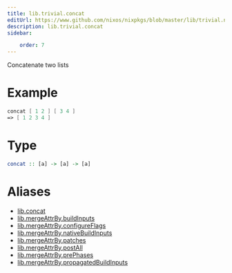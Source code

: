 ```yaml
---
title: lib.trivial.concat
editUrl: https://www.github.com/nixos/nixpkgs/blob/master/lib/trivial.nix#L111C12
description: lib.trivial.concat
sidebar:

    order: 7
---
```


Concatenate two lists

# Example

```nix
concat [ 1 2 ] [ 3 4 ]
=> [ 1 2 3 4 ]
```

# Type

```haskell
concat :: [a] -> [a] -> [a]
```


# Aliases

- [lib.concat](./reference/lib/lib-concat)
- [lib.mergeAttrBy.buildInputs](./reference/lib/mergeAttrBy/lib-mergeAttrBy-buildInputs)
- [lib.mergeAttrBy.configureFlags](./reference/lib/mergeAttrBy/lib-mergeAttrBy-configureFlags)
- [lib.mergeAttrBy.nativeBuildInputs](./reference/lib/mergeAttrBy/lib-mergeAttrBy-nativeBuildInputs)
- [lib.mergeAttrBy.patches](./reference/lib/mergeAttrBy/lib-mergeAttrBy-patches)
- [lib.mergeAttrBy.postAll](./reference/lib/mergeAttrBy/lib-mergeAttrBy-postAll)
- [lib.mergeAttrBy.prePhases](./reference/lib/mergeAttrBy/lib-mergeAttrBy-prePhases)
- [lib.mergeAttrBy.propagatedBuildInputs](./reference/lib/mergeAttrBy/lib-mergeAttrBy-propagatedBuildInputs)


